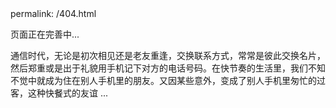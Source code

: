 <html>
permalink: /404.html
<body>

<script type="text/javascript" src="http://www.qq.com/404/search_children.js" charset="utf-8"></script>
<p>页面正在完善中...</p>
<p>通信时代，无论是初次相见还是老友重逢，交换联系方式，常常是彼此交换名片，然后郑重或是出于礼貌用手机记下对方的电话号码。在快节奏的生活里，我们不知不觉中就成为住在别人手机里的朋友。又因某些意外，变成了别人手机里匆忙的过客，这种快餐式的友谊 ...</p>
<script type="text/javascript" src="http://www.qq.com/404/search_children.js" charset="utf-8" homePageUrl="http://yoursite.com/yourPage.html" homePageName="回到我的主页"></script>
</body>

</html>
